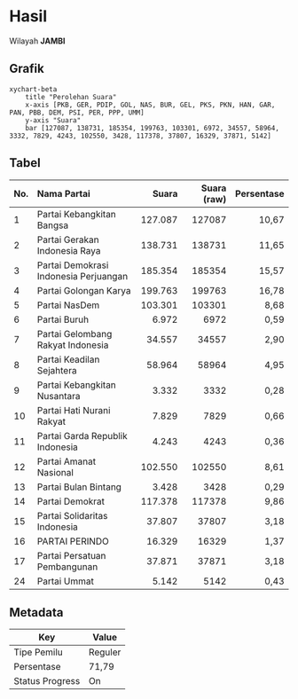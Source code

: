 # Hasil

Wilayah **JAMBI**

## Grafik

```mermaid
xychart-beta
    title "Perolehan Suara"
    x-axis [PKB, GER, PDIP, GOL, NAS, BUR, GEL, PKS, PKN, HAN, GAR, PAN, PBB, DEM, PSI, PER, PPP, UMM]
    y-axis "Suara"
    bar [127087, 138731, 185354, 199763, 103301, 6972, 34557, 58964, 3332, 7829, 4243, 102550, 3428, 117378, 37807, 16329, 37871, 5142]
```

## Tabel

| No. | Nama Partai                           | Suara   | Suara (raw) | Persentase |
|:--- |:------------------------------------- | -------:| -----------:| ----------:|
| 1   | Partai Kebangkitan Bangsa             | 127.087 | 127087      | 10,67      |
| 2   | Partai Gerakan Indonesia Raya         | 138.731 | 138731      | 11,65      |
| 3   | Partai Demokrasi Indonesia Perjuangan | 185.354 | 185354      | 15,57      |
| 4   | Partai Golongan Karya                 | 199.763 | 199763      | 16,78      |
| 5   | Partai NasDem                         | 103.301 | 103301      | 8,68       |
| 6   | Partai Buruh                          | 6.972   | 6972        | 0,59       |
| 7   | Partai Gelombang Rakyat Indonesia     | 34.557  | 34557       | 2,90       |
| 8   | Partai Keadilan Sejahtera             | 58.964  | 58964       | 4,95       |
| 9   | Partai Kebangkitan Nusantara          | 3.332   | 3332        | 0,28       |
| 10  | Partai Hati Nurani Rakyat             | 7.829   | 7829        | 0,66       |
| 11  | Partai Garda Republik Indonesia       | 4.243   | 4243        | 0,36       |
| 12  | Partai Amanat Nasional                | 102.550 | 102550      | 8,61       |
| 13  | Partai Bulan Bintang                  | 3.428   | 3428        | 0,29       |
| 14  | Partai Demokrat                       | 117.378 | 117378      | 9,86       |
| 15  | Partai Solidaritas Indonesia          | 37.807  | 37807       | 3,18       |
| 16  | PARTAI PERINDO                        | 16.329  | 16329       | 1,37       |
| 17  | Partai Persatuan Pembangunan          | 37.871  | 37871       | 3,18       |
| 24  | Partai Ummat                          | 5.142   | 5142        | 0,43       |


## Metadata

| Key             | Value   |
| --------------- | ------- |
| Tipe Pemilu     | Reguler |
| Persentase      | 71,79   |
| Status Progress | On      |



